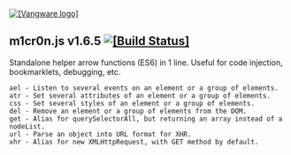 [![[Vangware logo]](http://vangware.github.io/m1cr0n.js/assets/img/logo.png)](http://vangware.com)

m1cr0n.js v1.6.5 [![[Build Status]](https://travis-ci.org/vangware/m1cr0n.js.svg?branch=master)](https://travis-ci.org/vangware/m1cr0n.js)
----

Standalone helper arrow functions (ES6) in 1 line. Useful for code injection, bookmarklets, debugging, etc.

```
ael - Listen to several events on an element or a group of elements.
atr - Set several attributes of an element or a group of elements.
css - Set several styles of an element or a group of elements.
del - Remove an element or a group of elements from the DOM.
get - Alias for querySelectorAll, but returning an array instead of a nodeList.
url - Parse an object into URL format for XHR.
xhr - Alias for new XMLHttpRequest, with GET method by default.
```
